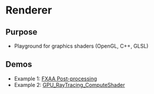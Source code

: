 # Renderer

## Purpose 
- Playground for graphics shaders (OpenGL, C++, GLSL)

## Demos 
- Example 1: [FXAA Post-processing](https://github.com/getwind-yf/Renderer/blob/main/Example1_FXAA/readme_fxaa.md)
- Example 2: [GPU_RayTracing_ComputeShader](https://github.com/getwind-yf/Renderer/blob/main/Example1_FXAA/readme_fxaa.md)
